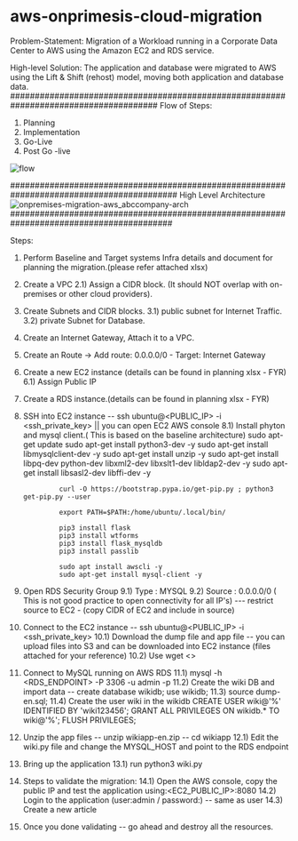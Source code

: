 # aws-onprimesis-cloud-migration
Problem-Statement:
 Migration of a Workload running in a Corporate Data Center to AWS using the Amazon EC2 and RDS service.
 
 High-level Solution:
 The application and database were migrated to AWS using the Lift & Shift (rehost) model, moving both application and database data.
######################################################################################
Flow of Steps:

1. Planning
2. Implementation
3. Go-Live
4. Post Go -live

![flow](https://user-images.githubusercontent.com/26733874/190845806-fc7fcfab-5c41-49fb-bb2a-0892b4977742.png)

##########################################################################################
High Level Architecture
![onpremises-migration-aws_abccompany-arch](https://user-images.githubusercontent.com/26733874/190845850-973e4fdf-8bd5-4ae6-ad9f-7c30cbde4999.png)
#########################################################################################

Steps:
1. Perform Baseline and Target systems Infra details and document for planning the migration.(please refer attached xlsx)
2. Create a VPC
      2.1) Assign a CIDR block. (It should NOT overlap with on-premises or other cloud providers).
3. Create Subnets and CIDR blocks.
      3.1) public subnet for Internet Traffic.
      3.2) private Subnet for Database.
4. Create an Internet Gateway, Attach it to a VPC.
5. Create an Route -> Add route: 0.0.0.0/0 - Target: Internet Gateway
6. Create a new EC2 instance (details can be found in planning xlsx - FYR)
      6.1) Assign Public IP
7. Create a RDS instance.(details can be found in planning xlsx - FYR)
8. SSH into EC2 instance -- ssh ubuntu@<PUBLIC_IP> -i <ssh_private_key>  || you can open EC2 AWS console
     8.1) Install phyton and mysql client.( This is based on the baseline architecture)
                sudo apt-get update
                sudo apt-get install python3-dev -y
                sudo apt-get install libmysqlclient-dev -y
                sudo apt-get install unzip -y
                sudo apt-get install libpq-dev python-dev libxml2-dev libxslt1-dev  libldap2-dev -y
                sudo apt-get install libsasl2-dev libffi-dev -y

                curl -O https://bootstrap.pypa.io/get-pip.py ; python3 get-pip.py --user

                export PATH=$PATH:/home/ubuntu/.local/bin/

                pip3 install flask
                pip3 install wtforms
                pip3 install flask_mysqldb
                pip3 install passlib

                sudo apt install awscli -y
                sudo apt-get install mysql-client -y
  9. Open RDS Security Group
        9.1) Type : MYSQL
        9.2) Source : 0.0.0.0/0 ( This is not good practice to open connectivity for all IP's)
               --- restrict  source to EC2 - (copy CIDR of EC2 and include in source)
  10. Connect to the EC2 instance -- ssh ubuntu@<PUBLIC_IP> -i <ssh_private_key>
         10.1) Download the dump file and app file  -- you can upload files into S3 and can be downloaded into EC2 instance (files attached for your reference)
         10.2) Use wget <<S3 Address>>
  11. Connect to MySQL running on AWS RDS
         11.1) mysql -h <RDS_ENDPOINT> -P 3306 -u admin -p
         11.2) Create the wiki DB and import data -- create database wikidb; use wikidb;
         11.3) source dump-en.sql;
         11.4) Create the user wiki in the wikidb
                       CREATE USER wiki@'%' IDENTIFIED BY 'wiki123456';
                       GRANT ALL PRIVILEGES ON wikidb.* TO wiki@'%';
                       FLUSH PRIVILEGES;
  12. Unzip the app files -- unzip wikiapp-en.zip -- cd wikiapp
         12.1) Edit the wiki.py file and change the MYSQL_HOST and point to the RDS endpoint
  13. Bring up the application
         13.1) run python3 wiki.py
  14. Steps to validate the migration:
         14.1) Open the AWS console, copy the public IP and test the application using:<EC2_PUBLIC_IP>:8080
         14.2) Login to the application (user:admin / password:) -- same as user
         14.3) Create a new article
        
  15. Once you done validating -- go ahead and destroy all the resources.      
